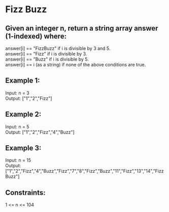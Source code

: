 # Fizz Buzz   

## Given an integer n, return a string array answer (1-indexed) where:  
   
answer[i] == "FizzBuzz" if i is divisible by 3 and 5.  
answer[i] == "Fizz" if i is divisible by 3.   
answer[i] == "Buzz" if i is divisible by 5.   
answer[i] == i (as a string) if none of the above conditions are true.   
 

## Example 1:   
Input: n = 3    
Output: ["1","2","Fizz"]    
    
## Example 2:  
Input: n = 5   
Output: ["1","2","Fizz","4","Buzz"]      
   
## Example 3:   
Input: n = 15    
Output: ["1","2","Fizz","4","Buzz","Fizz","7","8","Fizz","Buzz","11","Fizz","13","14","FizzBuzz"]     
 
       
## Constraints:   
    
1 <= n <= 104   
